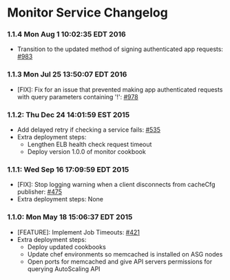 # Monitor Service Changelog

### 1.1.4 Mon Aug  1 10:02:35 EDT 2016
* Transition to the updated method of signing authenticated app requests: [#983](https://github.com/cinema6/cwrx/pull/983)

### 1.1.3 Mon Jul 25 13:50:07 EDT 2016
* [FIX]: Fix for an issue that prevented making app authenticated requests with query parameters containing '!': [#978](https://github.com/cinema6/cwrx/pull/978)

### 1.1.2: Thu Dec 24 14:01:59 EST 2015
* Add delayed retry if checking a service fails: [#535](https://github.com/cinema6/cwrx/issues/535)
* Extra deployment steps:
    * Lengthen ELB health check request timeout
    * Deploy version 1.0.0 of monitor cookbook

### 1.1.1: Wed Sep 16 17:09:59 EDT 2015
* [FIX]: Stop logging warning when a client disconnects from cacheCfg publisher: [#475](https://github.com/cinema6/cwrx/pull/475)
* Extra deployment steps: None

### 1.1.0: Mon May 18 15:06:37 EDT 2015
* [FEATURE]: Implement Job Timeouts: [#421](https://github.com/cinema6/cwrx/pull/421)
* Extra deployment steps:
    * Deploy updated cookbooks
    * Update chef environments so memcached is installed on ASG nodes
    * Open ports for memcached and give API servers permissions for querying AutoScaling API
